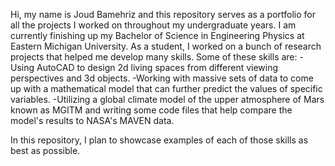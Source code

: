 Hi, my name is Joud Bamehriz and this repository serves as a portfolio for all the projects I worked on throughout my undergraduate years. 
I am currently finishing up my Bachelor of Science in Engineering Physics at Eastern Michigan University. As a student, I worked on a bunch of research projects that helped me develop many skills. 
Some of these skills are: 
-Using AutoCAD to design 2d living spaces from different viewing perspectives and 3d objects. 
-Working with massive sets of data to come up with a mathematical model that can further predict the values of specific variables.
-Utilizing a global climate model of the upper atmosphere of Mars known as MGITM and writing some code files that help compare the model's results to NASA's MAVEN data. 

In this repository, I plan to showcase examples of each of those skills as best as possible. 
